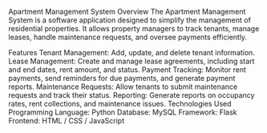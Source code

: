 Apartment Management System
Overview
The Apartment Management System is a software application designed to simplify the management of residential properties. It allows property managers to track tenants, manage leases, handle maintenance requests, and oversee payments efficiently.

Features
Tenant Management: Add, update, and delete tenant information.
Lease Management: Create and manage lease agreements, including start and end dates, rent amount, and status.
Payment Tracking: Monitor rent payments, send reminders for due payments, and generate payment reports.
Maintenance Requests: Allow tenants to submit maintenance requests and track their status.
Reporting: Generate reports on occupancy rates, rent collections, and maintenance issues.
Technologies Used
Programming Language: Python
Database: MySQL
Framework: Flask
Frontend: HTML / CSS / JavaScript
